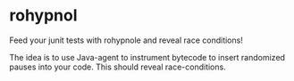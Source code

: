 # rohypnol
Feed your junit tests with rohypnole and reveal race conditions!

The idea is to use Java-agent to instrument bytecode to insert randomized pauses into your code. This should reveal race-conditions.

